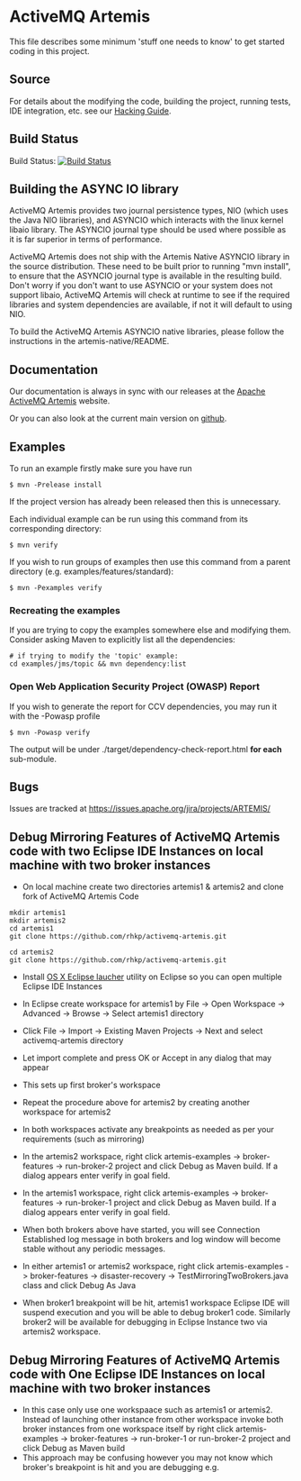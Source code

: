 # ActiveMQ Artemis

This file describes some minimum 'stuff one needs to know' to get started coding in this project.

## Source

For details about the modifying the code, building the project, running tests, IDE integration, etc. see
our [Hacking Guide](./docs/hacking-guide/en/SUMMARY.md).

## Build Status

Build Status: [![Build Status](https://travis-ci.org/apache/activemq-artemis.svg?branch=main)](https://travis-ci.org/apache/activemq-artemis)

## Building the ASYNC IO library

ActiveMQ Artemis provides two journal persistence types, NIO (which uses the Java NIO libraries), and ASYNCIO which interacts with the linux kernel libaio library.   The ASYNCIO journal type should be used where possible as it is far superior in terms of performance.

ActiveMQ Artemis does not ship with the Artemis Native ASYNCIO library in the source distribution.  These need to be built prior to running "mvn install", to ensure that the ASYNCIO journal type is available in the resulting build.  Don't worry if you don't want to use ASYNCIO or your system does not support libaio, ActiveMQ Artemis will check at runtime to see if the required libraries and system dependencies are available, if not it will default to using NIO.

To build the ActiveMQ Artemis ASYNCIO native libraries, please follow the instructions in the artemis-native/README.

## Documentation

Our documentation is always in sync with our releases at the [Apache ActiveMQ Artemis](https://activemq.apache.org/artemis/docs.html) website.

Or you can also look at the current main version on [github](https://github.com/apache/activemq-artemis/blob/main/docs/user-manual/en/SUMMARY.md).

## Examples

To run an example firstly make sure you have run

    $ mvn -Prelease install

If the project version has already been released then this is unnecessary.

Each individual example can be run using this command from its corresponding directory:

    $ mvn verify

If you wish to run groups of examples then use this command from a parent directory (e.g. examples/features/standard):

    $ mvn -Pexamples verify

### Recreating the examples

If you are trying to copy the examples somewhere else and modifying them. Consider asking Maven to explicitly list all the dependencies:

    # if trying to modify the 'topic' example:
    cd examples/jms/topic && mvn dependency:list

### Open Web Application Security Project (OWASP) Report

If you wish to generate the report for CCV dependencies, you may run it with the -Powasp profile

    $ mvn -Powasp verify

The output will be under ./target/dependency-check-report.html **for each** sub-module.

## Bugs

Issues are tracked at https://issues.apache.org/jira/projects/ARTEMIS/

## Debug Mirroring Features of ActiveMQ Artemis code with two Eclipse IDE Instances on local machine with two broker instances
* On local machine create two directories artemis1 & artemis2 and clone fork of ActiveMQ Artemis Code
```shell
mkdir artemis1 
mkdir artemis2
cd artemis1
git clone https://github.com/rhkp/activemq-artemis.git

cd artemis2
git clone https://github.com/rhkp/activemq-artemis.git
```

* Install [OS X Eclipse laucher](http://ananthchellathurai.blogspot.com/2013/08/how-to-open-multiple-eclipse-on-mac.html) utility on Eclipse so you can open multiple Eclipse IDE Instances

* In Eclipse create workspace for artemis1 by File -> Open Workspace -> Advanced -> Browse -> Select artemis1 directory

* Click File -> Import -> Existing Maven Projects -> Next and select activemq-artemis directory

* Let import complete and press OK or Accept in any dialog that may appear

* This sets up first broker's workspace

* Repeat the procedure above for artemis2 by creating another workspace for artemis2

* In both workspaces activate any breakpoints as needed as per your requirements (such as mirroring)

* In the artemis2 workspace, right click artemis-examples -> broker-features -> run-broker-2 project and click Debug as Maven build. If a dialog appears enter verify in goal field.

* In the artemis1 workspace, right click artemis-examples -> broker-features -> run-broker-1 project and click Debug as Maven build. If a dialog appears enter verify in goal field.

* When both brokers above have started, you will see Connection Established log message in both brokers and log window will become stable without any periodic messages.

* In either artemis1 or artemis2 workspace, right click artemis-examples -> broker-features -> disaster-recovery -> TestMirroringTwoBrokers.java class and click Debug As Java

* When broker1 breakpoint will be hit, artemis1 workspace Eclipse IDE will suspend execution and you will be able to debug broker1 code. Similarly broker2 will be available for debugging in Eclipse Instance two via artemis2 workspace.

## Debug Mirroring Features of ActiveMQ Artemis code with One Eclipse IDE Instances on local machine with two broker instances
* In this case only use one workspaace such as artemis1 or artemis2. Instead of launching other instance from other workspace invoke both broker instances from one workspace itself by right click artemis-examples -> broker-features -> run-broker-1 or run-broker-2 project and click Debug as Maven build
* This approach may be confusing however you may not know which broker's breakpoint is hit and you are debugging e.g.